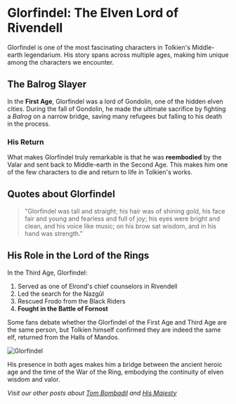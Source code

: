 # Glorfindel: The Elven Lord of Rivendell

Glorfindel is one of the most fascinating characters in Tolkien's Middle-earth legendarium. His story spans across multiple ages, making him unique among the characters we encounter.

## The Balrog Slayer

In the **First Age**, Glorfindel was a lord of Gondolin, one of the hidden elven cities. During the fall of Gondolin, he made the ultimate sacrifice by fighting a *Balrog* on a narrow bridge, saving many refugees but falling to his death in the process.

### His Return

What makes Glorfindel truly remarkable is that he was **reembodied** by the Valar and sent back to Middle-earth in the Second Age. This makes him one of the few characters to die and return to life in Tolkien's works.

## Quotes about Glorfindel

> "Glorfindel was tall and straight; his hair was of shining gold, his face fair and young and fearless and full of joy; his eyes were bright and clean, and his voice like music; on his brow sat wisdom, and in his hand was strength."

## His Role in the Lord of the Rings

In the Third Age, Glorfindel:

1. Served as one of Elrond's chief counselors in Rivendell
2. Led the search for the Nazgûl
3. Rescued Frodo from the Black Riders
4. **Fought in the Battle of Fornost**

Some fans debate whether the Glorfindel of the First Age and Third Age are the same person, but Tolkien himself confirmed they are indeed the same elf, returned from the Halls of Mandos.

![Glorfindel](images/glorfindel.png)

His presence in both ages makes him a bridge between the ancient heroic age and the time of the War of the Ring, embodying the continuity of elven wisdom and valor.

*Visit our other posts about [Tom Bombadil](../tom/) and [His Majesty](../majesty/)*
